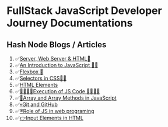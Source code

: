 # FullStack JavaScript Developer Journey Documentations

## Hash Node Blogs / Articles

1. ✅[Server, Web Server & HTML📘](https://moreshwar.hashnode.dev/webserver-html)
1. ✅[An Introduction to JavaScript 🧑‍💻](https://moreshwar.hashnode.dev/javascript)
1. ✅[Flexbox 💪](https://moreshwar.hashnode.dev/flexbox)
1. ✅[Selectors in CSS👨‍💻](https://moreshwar.hashnode.dev/selectors-in-css)
1. ✅[HTML Elements](https://moreshwar.hashnode.dev/html-elements)
1. ✅[🧑‍💻👨‍💻Execution of JS Code 🧑‍💻👨‍💻](https://moreshwar.hashnode.dev/execution-of-js-code)
1. ✅[🤺Array and Array Methods in JavaScript](https://moreshwar.hashnode.dev/array-methods-javascript)
1. ✅[💀Git and GitHub](https://moreshwar.hashnode.dev/git)
1. ✅[®️Role of JS in web programing](https://moreshwar.hashnode.dev/javascript-intro)
1. ✅[👉Input Elements in HTML](https://moreshwar.hashnode.dev/input-elements-in-html)
